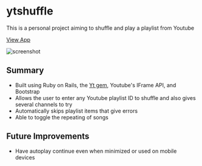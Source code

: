 # ytshuffle
This is a personal project aiming to shuffle and play a playlist from Youtube

[View App](https://ytshuffle.herokuapp.com)

![screenshot](https://github.com/toptester1/youtube-shuffle/blob/master/public/images/screenshot.jpg)

## Summary

* Built using Ruby on Rails, the [Yt gem](https://github.com/Fullscreen/yt), Youtube's IFrame API, and Bootstrap
* Allows the user to enter any Youtube playlist ID to shuffle and also gives several channels to try
* Automatically skips playlist items that give errors
* Able to toggle the repeating of songs


## Future Improvements

* Have autoplay continue even when minimized or used on mobile devices
